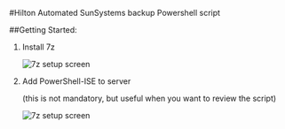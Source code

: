 #Hilton Automated SunSystems backup Powershell script

##Getting Started:
1. Install 7z

   ![7z setup screen](raw/master/docs/img/7zinstall.png)

2. Add PowerShell-ISE to server 

   (this is not mandatory, but useful when you want to review the script)

   ![7z setup screen](raw/master/docs/img/iseinstall.png)
